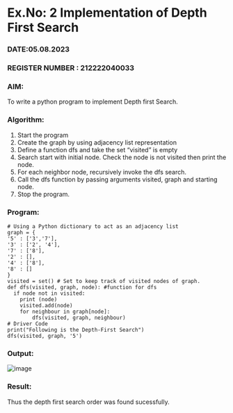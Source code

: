 # Ex.No: 2  Implementation of Depth First Search                                                

### DATE:05.08.2023                          
### REGISTER NUMBER : 212222040033
### AIM: 
To write a python program to implement Depth first Search. 
### Algorithm:
1. Start the program
2. Create the graph by using adjacency list representation
3. Define a function dfs and take the set “visited” is empty 
4. Search start with initial node. Check the node is not visited then print the node.
5. For each neighbor node, recursively invoke the dfs search.
6. Call the dfs function by passing arguments visited, graph and starting node.
7. Stop the program.
### Program:
```
# Using a Python dictionary to act as an adjacency list
graph = {
'5' : ['3','7'],
'3' : ['2', '4'],
'7' : ['8'],
'2' : [],
'4' : ['8'],
'8' : []
}
visited = set() # Set to keep track of visited nodes of graph.
def dfs(visited, graph, node): #function for dfs
  if node not in visited:
    print (node)
    visited.add(node)
    for neighbour in graph[node]:
        dfs(visited, graph, neighbour)
# Driver Code
print("Following is the Depth-First Search")
dfs(visited, graph, '5')
```
### Output:

![image](https://github.com/DhanalakshmiCSE/AI_Lab_2023-24/assets/119477832/15c6b1b2-25a4-4e73-98a1-c0606ed90bad)


### Result:
Thus the depth first search order was found sucessfully.
